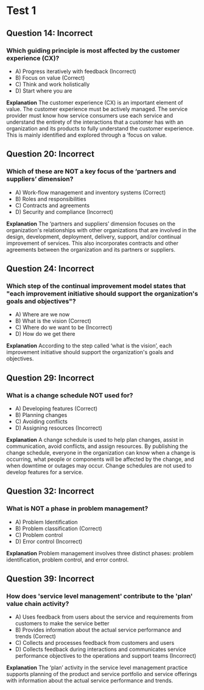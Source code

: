 # Test 1

## Question 14: Incorrect

### Which guiding principle is most affected by the customer experience (CX)?

- A) Progress iteratively with feedback (Incorrect)
- B) Focus on value (Correct)
- C) Think and work holistically
- D) Start where you are

**Explanation**
The customer experience (CX) is an important element of value. The customer experience must be actively managed. The service provider must know how service consumers use each service and understand the entirety of the interactions that a customer has with an organization and its products to fully understand the customer experience. This is mainly identified and explored through a ‘focus on value.

## Question 20: Incorrect

### Which of these are NOT a key focus of the ‘partners and suppliers’ dimension?

- A) Work-flow management and inventory systems (Correct)
- B) Roles and responsibilities
- C) Contracts and agreements
- D) Security and compliance (Incorrect)

**Explanation**
The ‘partners and suppliers’ dimension focuses on the organization's relationships with other organizations that are involved in the design, development, deployment, delivery, support, and/or continual improvement of services. This also incorporates contracts and other agreements between the organization and its partners or suppliers.

## Question 24: Incorrect

### Which step of the continual improvement model states that "each improvement initiative should support the organization's goals and objectives"?

- A) Where are we now
- B) What is the vision (Correct)
- C) Where do we want to be (Incorrect)
- D) How do we get there

**Explanation**
According to the step called ‘what is the vision’, each improvement initiative should support the organization's goals and objectives.

## Question 29: Incorrect

### What is a change schedule NOT used for?

- A) Developing features (Correct)
- B) Planning changes
- C) Avoiding conflicts
- D) Assigning resources (Incorrect)

**Explanation**
A change schedule is used to help plan changes, assist in communication, avoid conflicts, and assign resources. By publishing the change schedule, everyone in the organization can know when a change is occurring, what people or components will be affected by the change, and when downtime or outages may occur. Change schedules are not used to develop features for a service.

## Question 32: Incorrect

### What is NOT a phase in problem management?

- A) Problem Identification
- B) Problem classification (Correct)
- C) Problem control
- D) Error control (Incorrect)

**Explanation**
Problem management involves three distinct phases: problem identification, problem control, and error control.

## Question 39: Incorrect

### How does 'service level management' contribute to the 'plan' value chain activity?

- A) Uses feedback from users about the service and requirements from customers to make the service better
- B) Provides information about the actual service performance and trends (Correct)
- C) Collects and processes feedback from customers and users
- D) Collects feedback during interactions and communicates service performance objectives to the operations and support teams (Incorrect)

**Explanation**
The ‘plan’ activity in the service level management practice supports planning of the product and service portfolio and service offerings with information about the actual service performance and trends.
